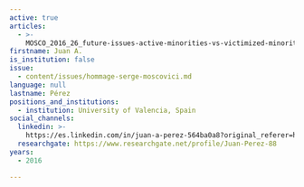 ```yaml
---
active: true
articles:
  - >-
    MOSCO_2016_26_future-issues-active-minorities-vs-victimized-minorities-an-unfinished-task
firstname: Juan A.
is_institution: false
issue:
  - content/issues/hommage-serge-moscovici.md
language: null
lastname: Pérez
positions_and_institutions:
  - institution: University of Valencia, Spain
social_channels:
  linkedin: >-
    https://es.linkedin.com/in/juan-a-perez-564ba0a8?original_referer=https%3A%2F%2Fwww.google.com%2F
  researchgate: https://www.researchgate.net/profile/Juan-Perez-88
years:
  - 2016

---
```

